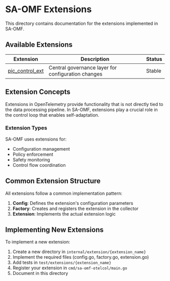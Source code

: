 # SA-OMF Extensions

This directory contains documentation for the extensions implemented in SA-OMF.

## Available Extensions

| Extension | Description | Status |
|-----------|-------------|--------|
| [pic_control_ext](./pic_control_ext.md) | Central governance layer for configuration changes | Stable |

## Extension Concepts

Extensions in OpenTelemetry provide functionality that is not directly tied to the data processing pipeline. In SA-OMF, extensions play a crucial role in the control loop that enables self-adaptation.

### Extension Types

SA-OMF uses extensions for:
- Configuration management
- Policy enforcement
- Safety monitoring
- Control flow coordination

## Common Extension Structure

All extensions follow a common implementation pattern:

1. **Config**: Defines the extension's configuration parameters
2. **Factory**: Creates and registers the extension in the collector
3. **Extension**: Implements the actual extension logic

## Implementing New Extensions

To implement a new extension:

1. Create a new directory in `internal/extension/{extension_name}`
2. Implement the required files (config.go, factory.go, extension.go)
3. Add tests in `test/extensions/{extension_name}`
4. Register your extension in `cmd/sa-omf-otelcol/main.go`
5. Document in this directory